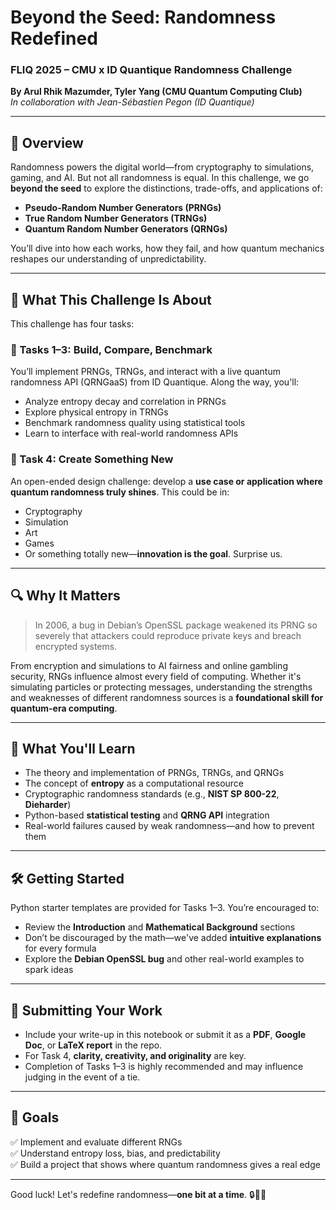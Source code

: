 # Beyond the Seed: Randomness Redefined  
### FLIQ 2025 – CMU x ID Quantique Randomness Challenge  
**By Arul Rhik Mazumder, Tyler Yang (CMU Quantum Computing Club)**  
*In collaboration with Jean-Sébastien Pegon (ID Quantique)*

---

## 🌱 Overview

Randomness powers the digital world—from cryptography to simulations, gaming, and AI. But not all randomness is equal. In this challenge, we go **beyond the seed** to explore the distinctions, trade-offs, and applications of:

- **Pseudo-Random Number Generators (PRNGs)**
- **True Random Number Generators (TRNGs)**
- **Quantum Random Number Generators (QRNGs)**

You’ll dive into how each works, how they fail, and how quantum mechanics reshapes our understanding of unpredictability.

---

## 🧠 What This Challenge Is About

This challenge has four tasks:

### 🔹 Tasks 1–3: Build, Compare, Benchmark
You’ll implement PRNGs, TRNGs, and interact with a live quantum randomness API (QRNGaaS) from ID Quantique. Along the way, you'll:

- Analyze entropy decay and correlation in PRNGs  
- Explore physical entropy in TRNGs  
- Benchmark randomness quality using statistical tools  
- Learn to interface with real-world randomness APIs

### 🔸 Task 4: Create Something New
An open-ended design challenge: develop a **use case or application where quantum randomness truly shines**. This could be in:

- Cryptography  
- Simulation  
- Art  
- Games  
- Or something totally new—**innovation is the goal**. Surprise us.

---

## 🔍 Why It Matters

> In 2006, a bug in Debian’s OpenSSL package weakened its PRNG so severely that attackers could reproduce private keys and breach encrypted systems.

From encryption and simulations to AI fairness and online gambling security, RNGs influence almost every field of computing. Whether it's simulating particles or protecting messages, understanding the strengths and weaknesses of different randomness sources is a **foundational skill for quantum-era computing**.

---

## 🚀 What You'll Learn

- The theory and implementation of PRNGs, TRNGs, and QRNGs  
- The concept of **entropy** as a computational resource  
- Cryptographic randomness standards (e.g., **NIST SP 800-22**, **Dieharder**)  
- Python-based **statistical testing** and **QRNG API** integration  
- Real-world failures caused by weak randomness—and how to prevent them

---

## 🛠️ Getting Started

Python starter templates are provided for Tasks 1–3. You’re encouraged to:

- Review the **Introduction** and **Mathematical Background** sections  
- Don’t be discouraged by the math—we've added **intuitive explanations** for every formula  
- Explore the **Debian OpenSSL bug** and other real-world examples to spark ideas

---

## 📝 Submitting Your Work

- Include your write-up in this notebook or submit it as a **PDF**, **Google Doc**, or **LaTeX report** in the repo.  
- For Task 4, **clarity, creativity, and originality** are key.  
- Completion of Tasks 1–3 is highly recommended and may influence judging in the event of a tie.

---

## 🎯 Goals

✅ Implement and evaluate different RNGs  
✅ Understand entropy loss, bias, and predictability  
✅ Build a project that shows where quantum randomness gives a real edge  

---

Good luck! Let's redefine randomness—**one bit at a time**. 🔒🎲🧪
